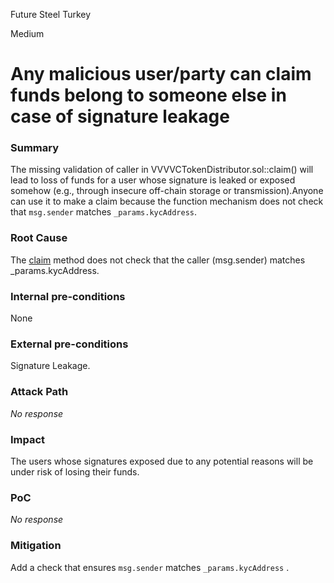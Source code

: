 Future Steel Turkey

Medium

# Any malicious user/party can claim funds belong to someone else in case of  signature leakage

### Summary

The missing validation of caller in VVVVCTokenDistributor.sol::claim() will lead to loss of funds for a user whose  signature is leaked or exposed somehow (e.g., through insecure off-chain storage or transmission).Anyone can use it to make a claim because the function mechanism does not check that `msg.sender` matches `_params.kycAddress`.

### Root Cause

The [claim](https://github.com/sherlock-audit/2024-11-vvv-exchange-update/blob/main/vvv-platform-smart-contracts/contracts/vc/VVVVCTokenDistributor.sol#L106) method does not check that the caller (msg.sender) matches _params.kycAddress.

### Internal pre-conditions

None

### External pre-conditions

Signature Leakage.

### Attack Path

_No response_

### Impact

The users whose signatures exposed due to any potential reasons will be under risk of losing their funds. 

### PoC

_No response_

### Mitigation

Add a check that ensures `msg.sender` matches `_params.kycAddress` .